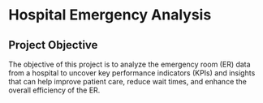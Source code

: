 # Hospital Emergency Analysis

## Project Objective
The objective of this project is to analyze the emergency room (ER) data from a hospital to uncover key performance indicators (KPIs) and insights that can help improve patient care, reduce wait times, and enhance the overall efficiency of the ER.
